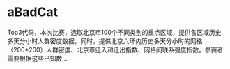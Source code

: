 # aBadCat
Top3代码，本次比赛，选取北京市100个不同类别的重点区域，提供各区域历史多天分小时人群密度数据。同时，提供北京六环内历史多天分小时的网格（200*200）人群密度、北京市迁入和迁出指数、网格间联系强度指数。参赛者需要根据这些已知数…
